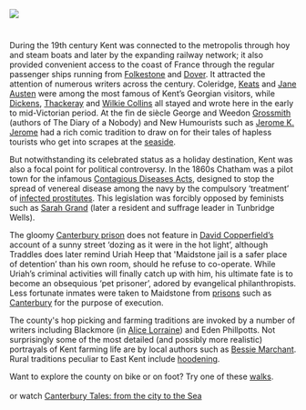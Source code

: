 <a href="https://www.kent-maps.online"><img src="https://www.kent-maps.online/juncture/ve-button.png"></a>

<param ve-config 
       title="Overview of the Nineteenth Century"
       author="Carolyn Oulton"
       banner="https://stor.artstor.org/stor/2251af4a-a56d-45f0-b9b1-361ba46aaf4d" 
       layout="vertical">
       
<param ve-entity eid="Q736439" title="Ramsgate">
<param ve-entity eid="Q922739" title="Broadstairs">

# 

During the 19th century Kent was connected to the metropolis through hoy and steam boats and later by the expanding railway network; it also provided convenient access to the coast of France through the regular passenger ships running from [Folkestone](/19c/19c-folkestone) and [Dover](/19c/19c-dover). It attracted the attention of numerous writers across the century. Coleridge, [Keats](/19c/19c-keats-biography) and [Jane Austen](/19c19c-austen-biography) were among the most famous of Kent’s Georgian visitors, while [Dickens](/dickens/dickens-biography), [Thackeray](/19c/19c-thackeray-biography) and [Wilkie Collins](/19c/19c-collins-biography) all stayed and wrote here in the early to mid-Victorian period. At the fin de siècle George and Weedon [Grossmith](/19c/19c-grossmith-biography) (authors of The Diary of a Nobody) and New Humourists such as [Jerome K. Jerome](/19c/19c-jerome-biography) had a rich comic tradition to draw on for their tales of hapless tourists who get into scrapes at the [seaside](/19c/19c-seaside).
<param ve-image url="https://upload.wikimedia.org/wikipedia/commons/4/4b/Joseph_Clarendon_Smith_-_Margate_Hoy_-_B1975.4.1742_-_Yale_Center_for_British_Art.jpg" label="Margate Hoy, 1807" attribution="Joseph Clarendon Smith, CC0, via Wikimedia Commons">

But notwithstanding its celebrated status as a holiday destination, Kent was also a focal point for political controversy. In the 1860s Chatham was a pilot town for the infamous [Contagious Diseases Acts](/19c/19c-contagious-diseases), designed to stop the spread of venereal disease among the navy by the compulsory ‘treatment’ of [infected prostitutes](http://glorious-and-unknown.co.uk/chatham-lock-hospital/). This legislation was forcibly opposed by feminists such as [Sarah Grand](/19c/19c-grand-biography) (later a resident and suffrage leader in Tunbridge Wells). 
<param ve-image url="https://upload.wikimedia.org/wikipedia/commons/f/fb/National_Union_Women%27s_Suffrage_shop_on_18_Crescent_Road%2C_Tunbridge_Wells.jpg" label="NUWSS shop on 18 Crescent Road, Tunbridge Wells" attribution="LSE Library, No restrictions, via Wikimedia Commons">

The gloomy [Canterbury prison](https://www.youtube.com/watch?time_continue=8&v=wzwQM0cGo_4&feature=emb_title) 
does not feature in [David Copperfield’s](/dickens/david-copperfield-curated-walk) account of a sunny street ‘dozing as it were in the hot light’, although Traddles does later remind Uriah Heep that 'Maidstone jail is a safer place of detention’ than his own room, should he refuse to co-operate. While Uriah’s criminal activities will finally catch up with him, his ultimate fate is to become an obsequious ‘pet prisoner’, adored by evangelical philanthropists. Less fortunate inmates were taken to  Maidstone from [prisons](/19c/19c-convicts-overview) such as [Canterbury](/19c/19c-canterbury) for the purpose of execution.
<param ve-image url="https://stor.artstor.org/stor/3adcbddb-8d19-4bda-a8a0-5a4bdfcb70e2" label="Maidstone Gaol" attribution="George Vertue - The Picturesque Beauties of Great Britain by kind permission of Marrin Books">

The county's hop picking and farming traditions are invoked by a number of writers including Blackmore (in [Alice Lorraine](/19c/alice-lorraine-blackmore)) and Eden Phillpotts. Not surprisingly some of the most detailed (and possibly more realistic) portrayals of Kent farming life are by local authors such as [Bessie Marchant](/19c/19c-marchantb-biography). Rural traditions peculiar to East Kent include [hoodening](/19c/19c-hoodening).
<param ve-image url="https://stor.artstor.org/stor/b8c85c59-97a0-45db-befb-36c7a779740c" label="Incidents of Hop Gathering" attribution="Illustrated London News">

Want to explore the county on bike or on foot? Try one of these [walks](https://explorekent.org/explore-kent-town-maps/). 
<br><br>
or watch [Canterbury Tales: from the city to the Sea](https://www.youtube.com/watch?v=461nK7mazNo)  
